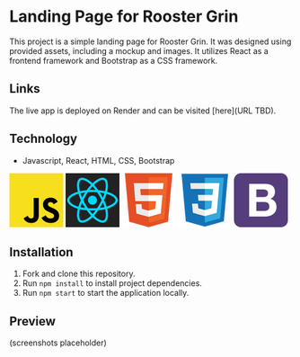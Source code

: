 # Landing Page for Rooster Grin

This project is a simple landing page for Rooster Grin. It was designed using provided assets, including a mockup and images. It utilizes React as a frontend framework and Bootstrap as a CSS framework.

## Links

The live app is deployed on Render and can be visited [here](URL TBD).

## Technology

- Javascript, React, HTML, CSS, Bootstrap  
  
![JS icon](images/javascript.png)
![React icon](images/react.png)
![HTML icon](images/html.png)
![CSS icon](images/css.png) 
![Bootstrap icon](images/bootstrap.png)  

## Installation

1. Fork and clone this repository.
2. Run `npm install` to install project dependencies.
3. Run `npm start` to start the application locally.

## Preview

(screenshots placeholder)